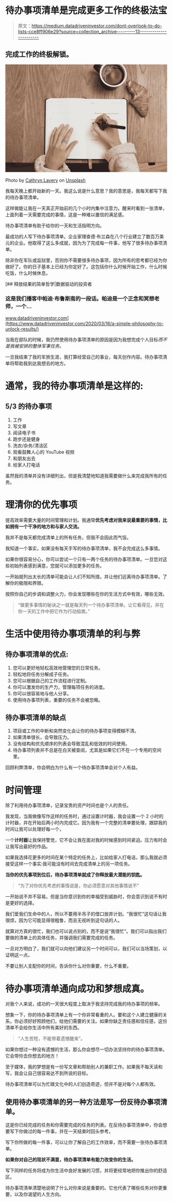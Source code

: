 # 待办事项清单是完成更多工作的终极法宝

> 原文：<https://medium.datadriveninvestor.com/dont-overlook-to-do-lists-cce8ff906e29?source=collection_archive---------13----------------------->

## 完成工作的终极解锁。

![](img/73ffd8a7bb050097e57e0c810cee80b7.png)

Photo by [Cathryn Lavery](https://unsplash.com/@cathrynlavery?utm_source=unsplash&utm_medium=referral&utm_content=creditCopyText) on [Unsplash](https://unsplash.com/s/photos/to-do-list-person?utm_source=unsplash&utm_medium=referral&utm_content=creditCopyText)

我每天晚上都开始新的一天。我这么说是什么意思？我的意思是，我每天都写下我的待办事项清单。

这样做能让我在一天真正开始前的几个小时内集中注意力。醒来时看到一张清单，上面列着一天需要完成的事情，这是一种难以置信的满足感。

待办事项清单有助于给你的一天和生活指明方向。

最成功的人写下待办事项清单。企业家理查德·布兰森在八个行业建立了数百万美元的企业。他取得了这么多成就，因为为了完成每一件事，他写了很多待办事项清单。

除非你在军队或监狱里，否则你不需要很多待办事项，因为所有的思考都已经为你做好了。你的日子基本上已经为你定好了。这包括你什么时候开始工作，什么时候吃饭，什么时候休息。

[](https://www.datadriveninvestor.com/2020/03/16/a-simple-philosophy-to-unlock-results/) [## 释放结果的简单哲学|数据驱动的投资者

### 这是我们播客中帕迪·布鲁斯南的一段话。帕迪是一个正念和冥想老师，一个…

www.datadriveninvestor.com](https://www.datadriveninvestor.com/2020/03/16/a-simple-philosophy-to-unlock-results/) 

当我在部队的时候，我仍然使用待办事项清单的原因是因为我想完成个人目标*而不是我被安排的整体军事任务。*

一旦我结束了我的军旅生涯，我打算经营自己的事业，每天创作内容。待办事项清单将帮助我到达我想去的地方。

# 通常，我的待办事项清单是这样的:

## 5/3 的待办事项

1.  工作
2.  写文章
3.  阅读电子书
4.  跑步还是健身
5.  洗衣/杂务/清洁区
6.  观看鼓舞人心的 YouTube 视频
7.  和朋友出去
8.  给家人打电话

虽然我的清单并没有详细列出，但是我清楚地知道我需要做什么来完成我所有的任务。

# 理清你的优先事项

提高效率需要大量的时间管理和计划。我通常**优先考虑对我来说最重要的事情，比如拥有一个干净的地方和与家人交流。**

我并不是每天都完成清单上的所有任务，但我不会因此而气馁。

我知道一个事实，如果没有每天手写的待办事项清单，我不会完成这么多事情。

如果你很容易分心，你可以尝试一个只有一两个任务的待办事项清单。一旦您对这些初始列表感到满意，您就可以添加更多的任务。

一开始就列出太长的清单可能会让人们不知所措，并让他们远离待办事项清单。了解你的极限和界限。

按照你自己的步调和调整火力，你会发现哪些在你的生活方式中有效，哪些无效。

> “做更多事情的秘诀之一就是每天列一个待办事项清单。让它看得见，并在你一天的工作中把它作为行动指南。”

# 生活中使用待办事项清单的利与弊

## 待办事项清单的优点:

1.  您可以更好地轻松高效地管理您的日常任务。
2.  轻松地将任务分解成子任务。
3.  您可以根据自己的工作流程进行定制。
4.  你可以激发你的生产力，管理每项任务的进度。
5.  你可以很容易地与他人分享。
6.  使用待办事项列表，重要的任务不会被忽略。

## 待办事项清单的缺点

1.  项目或工作的中断和突然变化会让你的待办事项变得模糊不清。
2.  如果清单很长，会导致压力。
3.  没有结构和优先顺序的列表会导致混乱和低效的时间使用。
4.  待办事项列表并不总是在白天被查阅，尤其是如果它们不在一个专用的空间里。

回顾利弊清单，你会明白为什么有一个待办事项清单会对个人有益。

# **时间管理**

除了利用待办事项清单，记录宝贵的资产时间也是个人的责任。

我发现，当我做像写作这样的任务时，通过设置计时器，我会设置一个 2 小时的计时器，并在开始后两小时内完成它。因为我有一个完整的清单要处理，跟踪我的时间让我可以处理好每一个，

一个**计时器**让我保持警觉，它不会让我在面对我的时候感到时间紧迫。压力有时会让我写出最好的作品。

如果我选择花更多的时间在某个特定的任务上，比如给家人打电话，那么我就必须接受这样一个事实:我可能没有时间去完成清单上的另一项任务。

**当你的优先事项到位后，待办事项清单就成了你释放最大潜能的钥匙。**

> “为了对你优先考虑的事情说是，你必须愿意对其他事情说不”

一开始说不并不容易。但是当你意识到你的幸福受到威胁时，你会意识到说不有时是更好的选择。

我们爱我们生命中的人，所以不要用半吊子的借口放弃计划。“我很忙”这句话让我很烦，因为它可能显得很粗鲁，而且无视听到这句话的人。

就算对方真的很忙，我们也可以说点别的，而不是说“我很忙”。我们可以指出我们要做的清单上的具体任务，并强调我们需要完成的任务。

一旦对方明白了，我们就可以向他们建议另一个时间可以，我们可以当场策划，以证明这一点。

不要让别人支配你的时间，告诉你什么对你重要，什么不重要。

# 待办事项清单通向成功和梦想成真。

对我个人来说，成功的一天很大程度上取决于我坚持完成我的待办事项的频率。

想象一下，你的待办事项清单上有一个你非常看重的人。要和这个人建立健康的关系，你必须好好照顾他们，给他们需要的关注。如果你缺乏责任感和信任感，这份清单不会给你生活中所有美好的东西。

> “人生苦短，不能带着遗憾醒来”。

如果你想过一种没有遗憾的生活，那么你会想尽一切办法坚持你的待办事项清单。它会带你去你想去的地方！

至于媒体，我的梦想是有一份写文章和帮助别人的兼职工作。如果我不每天读和写，我会让自己很容易达不到所说的目标。

待办事项清单可以为忙碌文化中的人们创造奇迹，但并不是对每个人都有效。

## 使用待办事项清单的另一种方法是写一份反待办事项清单。

这是你已经完成的任务和你需要完成的任务的列表。在反待办事项清单中，你会想要写下你做过的每一件事，并在一天结束时回头参考。

写下你所做的每一件事，可以让你了解自己的工作效率，而不需要一张待办事项清单。

**如果你对自己的现状不满意，待办事项清单有能力改变你的生活。**

写下同样的任务将成为你生活中良好发展的习惯，并将更经常地把你推出你的舒适区。

待办事项清单清楚地说明了什么对你来说是重要的。它也代表了哪些任务对你更重要，以及你渴望的人生方向。